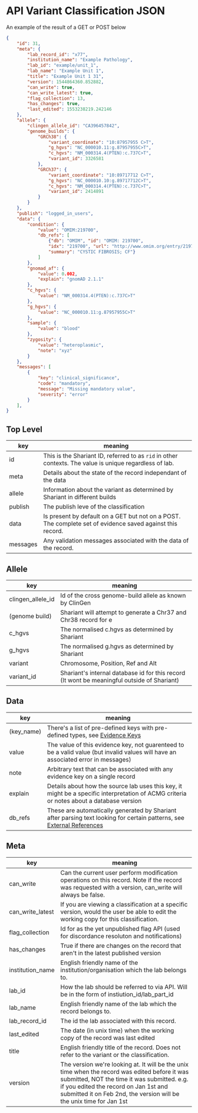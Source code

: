 # API Variant Classification JSON

An example of the result of a GET or POST below

```json
{
    "id": 31,
    "meta": {
        "lab_record_id": "x77",
        "institution_name": "Example Pathology",
        "lab_id": "example/unit_1",
        "lab_name": "Example Unit 1",
        "title": "Example Unit 1 31",
        "version": 1544864360.852882,
        "can_write": true,
        "can_write_latest": true,
        "flag_collection": 13,
        "has_changes": true,
        "last_edited": 1553238219.242146
    },
    "allele": {
        "clingen_allele_id": "CA396457842",
        "genome_builds": {
            "GRCh38": {
                "variant_coordinate": "10:87957955 C>T",
                "g_hgvs": "NC_000010.11:g.87957955C>T",
                "c_hgvs": "NM_000314.4(PTEN):c.737C>T",
                "variant_id": 3326581
            },
            "GRCh37": {
                "variant_coordinate": "10:89717712 C>T",
                "g_hgvs": "NC_000010.10:g.89717712C>T",
                "c_hgvs": "NM_000314.4(PTEN):c.737C>T",
                "variant_id": 2414891
            }
        }
    },
    "publish": "logged_in_users",
    "data": {
        "condition": {
            "value": "OMIM:219700",
            "db_refs": [
                {"db": "OMIM", "id": "OMIM: 219700",
                "idx": "219700", "url": "http://www.omim.org/entry/219700",
                "summary": "CYSTIC FIBROSIS; CF"}
            ]
        },
        "gnomad_af": {
            "value": 0.002,
            "explain": "gnomAD 2.1.1"
        },
        "c_hgvs": {
            "value": "NM_000314.4(PTEN):c.737C>T"
        },
        "g_hgvs": {
            "value": "NC_000010.11:g.87957955C>T"
        },
        "sample": {
            "value": "blood"
        },
        "zygosity": {
            "value": "heteroplasmic",
            "note": "xyz"
        }
    },
    "messages": [
        {
            "key": "clinical_significance",
            "code": "mandatory",
            "message": "Missing mandatory value",
            "severity": "error"
        }
    ],
}
```
## Top Level

|key|meaning|
|---|-------|
|id|This is the Shariant ID, referred to as `rid` in other contexts. The value is unique regardless of lab.|
|meta|Details about the state of the record independant of the data|
|allele|Information about the variant as determined by Shariant in different builds|
|publish|The publish leve of the classification|
|data|Is present by default on a GET but not on a POST. The complete set of evidence saved against this record.|
|messages|Any validation messages associated with the data of the record.|

## Allele

|key|meaning|
|---|-------|
|clingen_allele_id|Id of the cross genome-build allele as known by ClinGen|
|(genome build)|Shariant will attempt to generate a Chr37 and Chr38 record for e
|c_hgvs|The normalised c.hgvs as determined by Shariant|
|g_hgvs|The normalised g.hgvs as determined by Shariant|
|variant|Chromosome, Position, Ref and Alt|
|variant_id|Shariant's internal database id for this record (It wont be meaningful outside of Shariant)|

## Data

|key|meaning|
|---|-------|
|(key_name)|There's a list of pre-defined keys with pre-defined types, see [Evidence Keys](../evidence_keys/overview.html)|
|value|The value of this evidence key, not guarenteed to be a valid value (but invalid values will have an associated error in messages)|
|note|Arbitrary text that can be associated with any evidence key on a single record|
|explain|Details about how the source lab uses this key, it might be a specific interpretation of ACMG criteria or notes about a database version|
|db_refs|These are automatically generated by Shariant after parsing text looking for certain patterns, see [External References](external_references.html)|

## Meta

|key|meaning|
|---|-------|
|can_write|Can the current user perform modification operations on this record. Note if the record was requested with a version, can_write will always be false.|
|can_write_latest|If you are viewing a classification at a specific version, would the user be able to edit the working copy for this classification.|
|flag_collection|Id for as the yet unpublished flag API (used for discordance resoluton and notifications)|
|has_changes|True if there are changes on the record that aren't in the latest published version|
|institution_name|English friendly name of the institution/organisation which the lab belongs to.|
|lab_id|How the lab should be referred to via API. Will be in the form of instiution_id/lab_part_id|
|lab_name|English friendly name of the lab which the record belongs to.|
|lab_record_id|The id the lab associated with this record.|
|last_edited|The date (in unix time) when the working copy of the record was last edited|
|title|English friendly title of the record. Does not refer to the variant or the classification.|
|version|The version we're looking at. It will be the unix time when the record was edited before it was submitted, NOT the time it was submitted. e.g. if you edited the record on Jan 1st and submitted it on Feb 2nd, the version will be the unix time for Jan 1st|
